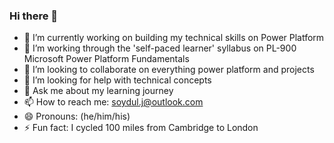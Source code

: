 ### Hi there 👋

- 🔭 I’m currently working on building my technical skills on Power Platform
- 🌱 I’m working through the 'self-paced learner' syllabus on PL-900 Microsoft Power Platform Fundamentals
- 👯 I’m looking to collaborate on everything power platform and projects
- 🤔 I’m looking for help with technical concepts 
- 💬 Ask me about my learning journey
- 📫 How to reach me: soydul.j@outlook.com
- 😄 Pronouns: (he/him/his)
- ⚡ Fun fact: I cycled 100 miles from Cambridge to London
